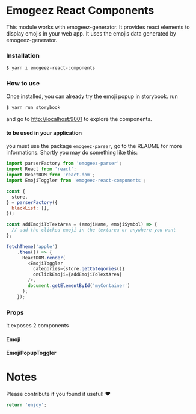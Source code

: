 # Emogeez React Components

This module works with emogeez-generator. It provides react elements to display emojis in your web app.
It uses the emojis data generated by emogeez-generator. 

### Installation 
```bash
$ yarn i emogeez-react-components
```

### How to use

Once installed, you can already try the emoji popup in storybook.
run

```bash
$ yarn run storybook
```

and go to [http://localhost:9001](http://localhost:9001) to explore the components.


#### to be used in your application
you must use the package `emogeez-parser`, go to the README for more informations. Shortly you may do something like this:

```javascript
import parserFactory from 'emogeez-parser';
import React from 'react';
import ReactDOM from 'react-dom';
import EmojiToggler from 'emogeez-react-components';

const {
  store,
} = parserFactory({
  blackList: [],
});

const addEmojiToTextArea = (emojiName, emojiSymbol) => {
  // add the clicked emoji in the textarea or anywhere you want
};

fetchTheme('apple')
    .then(() => {
      ReactDOM.render(
        <EmojiToggler
          categories={store.getCategories()}
          onClickEmoji={addEmojiToTextArea}
        />,
        document.getElementById('myContainer')
      );
    });
```

### Props
it exposes 2 components
#### Emoji

#### EmojiPopupToggler

# Notes

Please contribute if you found it useful! ❤️

```javascript
return 'enjoy';
```
